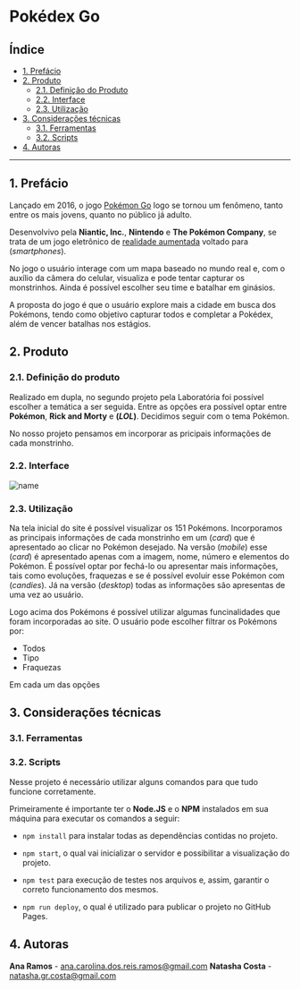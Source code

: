 # Pokédex Go

## Índice

* [1. Prefácio](#1-prefácio)
* [2. Produto](#2-produto)
  * [2.1. Definição do Produto](#21-definição-do-produto)
  * [2.2. Interface](#22-interface)
  * [2.3. Utilização](#23-utilização)
* [3. Considerações técnicas](#3-considerações-técnicas)
  * [3.1. Ferramentas](#31-ferramentas)
  * [3.2. Scripts](#32-scripts)
* [4. Autoras](#4-autoras)

***

## 1. Prefácio

Lançado em 2016, o jogo [Pokémon Go](https://pokemongolive.com/en/) logo se tornou um fenômeno, tanto entre os mais jovens, quanto no público já adulto.

Desenvolvivo pela **Niantic, Inc.**, **Nintendo** e **The Pokémon Company**, se trata de um jogo eletrônico de [realidade aumentada](https://pt.wikipedia.org/wiki/Realidade_aumentada) voltado para (_smartphones_).

No jogo o usuário interage com um mapa baseado no mundo real e, com o auxílio da câmera do celular, visualiza e pode tentar capturar os monstrinhos. Ainda é possível escolher seu time e batalhar em ginásios.

A proposta do jogo é que o usuário explore mais a cidade em busca dos Pokémons, tendo como objetivo capturar todos e completar a Pokédex, além de vencer batalhas nos estágios.

## 2. Produto

### 2.1. Definição do produto

Realizado em dupla, no segundo projeto pela Laboratória foi possível escolher a temática a ser seguida. Entre as opções era possível optar entre **Pokémon**, **Rick and Morty** e **(_LOL_)**. Decidimos seguir com o tema Pokémon.

No nosso projeto pensamos em incorporar as pricipais informações de cada monstrinho.

### 2.2. Interface

![name](url)

### 2.3. Utilização

Na tela inicial do site é possível visualizar os 151 Pokémons. Incorporamos as principais informações de cada monstrinho em um (_card_) que é apresentado ao clicar no Pokémon desejado. Na versão (_mobile_) esse (_card_) é apresentado apenas com a imagem, nome, número e elementos do Pokémon. É possível optar por fechá-lo ou apresentar mais informações, tais como evoluções, fraquezas e se é possível evoluir esse Pokémon com (_candies_). Já na versão (_desktop_) todas as informações são apresentas de uma vez ao usuário.

Logo acima dos Pokémons é possível utilizar algumas funcinalidades que foram incorporadas ao site. O usuário pode escolher filtrar os Pokémons por:

* Todos
* Tipo
* Fraquezas

Em cada um das opções

## 3. Considerações técnicas

### 3.1. Ferramentas

### 3.2. Scripts

Nesse projeto é necessário utilizar alguns comandos para que tudo funcione corretamente.

Primeiramente é importante ter o **Node.JS** e o **NPM** instalados em sua máquina para executar os comandos a seguir:

* `
npm install
` para instalar todas as dependências contidas no projeto.

* `
npm start
`, o qual vai inicializar o servidor e possibilitar a visualização do projeto.

* `
npm test
` para execução de testes nos arquivos e, assim, garantir o correto funcionamento dos mesmos.

* `
npm run deploy
`, o qual é utilizado para publicar o projeto no GitHub Pages.

## 4. Autoras 

**Ana Ramos** - ana.carolina.dos.reis.ramos@gmail.com 
**Natasha Costa** - natasha.gr.costa@gmail.com